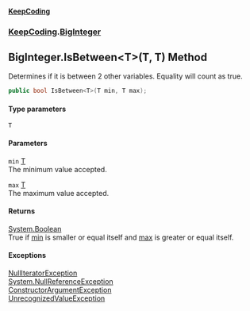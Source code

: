 #### [KeepCoding](index.md 'index')
### [KeepCoding](KeepCoding.md 'KeepCoding').[BigInteger](KeepCoding_BigInteger.md 'KeepCoding.BigInteger')
## BigInteger.IsBetween&lt;T&gt;(T, T) Method
Determines if it is between 2 other variables. Equality will count as true.  
```csharp
public bool IsBetween<T>(T min, T max);
```
#### Type parameters
<a name='KeepCoding_BigInteger_IsBetween_T_(T_T)_T'></a>
`T`  
  
#### Parameters
<a name='KeepCoding_BigInteger_IsBetween_T_(T_T)_min'></a>
`min` [T](KeepCoding_BigInteger_IsBetween_T_(T_T).md#KeepCoding_BigInteger_IsBetween_T_(T_T)_T 'KeepCoding.BigInteger.IsBetween&lt;T&gt;(T, T).T')  
The minimum value accepted.
  
<a name='KeepCoding_BigInteger_IsBetween_T_(T_T)_max'></a>
`max` [T](KeepCoding_BigInteger_IsBetween_T_(T_T).md#KeepCoding_BigInteger_IsBetween_T_(T_T)_T 'KeepCoding.BigInteger.IsBetween&lt;T&gt;(T, T).T')  
The maximum value accepted.
  
#### Returns
[System.Boolean](https://docs.microsoft.com/en-us/dotnet/api/System.Boolean 'System.Boolean')  
True if [min](KeepCoding_BigInteger_IsBetween_T_(T_T).md#KeepCoding_BigInteger_IsBetween_T_(T_T)_min 'KeepCoding.BigInteger.IsBetween&lt;T&gt;(T, T).min') is smaller or equal itself and [max](KeepCoding_BigInteger_IsBetween_T_(T_T).md#KeepCoding_BigInteger_IsBetween_T_(T_T)_max 'KeepCoding.BigInteger.IsBetween&lt;T&gt;(T, T).max') is greater or equal itself.
#### Exceptions
[NullIteratorException](KeepCoding_NullIteratorException.md 'KeepCoding.NullIteratorException')  
[System.NullReferenceException](https://docs.microsoft.com/en-us/dotnet/api/System.NullReferenceException 'System.NullReferenceException')  
[ConstructorArgumentException](KeepCoding_ConstructorArgumentException.md 'KeepCoding.ConstructorArgumentException')  
[UnrecognizedValueException](KeepCoding_UnrecognizedValueException.md 'KeepCoding.UnrecognizedValueException')  

